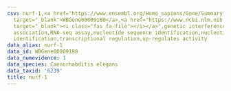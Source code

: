 ```yaml
---
csv: nurf-1,<a href="https://www.ensembl.org/Homo_sapiens/Gene/Summary?db=core;g=WBGene00009180"
  target="_blank">WBGene00009180</a>,<a href="https://www.ncbi.nlm.nih.gov/pubmed/27496166"
  target="_blank"><i class="fas fa-file"></i></a>",genetic interference,functional
  association,RNA-seq assay,nucleotide sequence identification,nucleotide sequence
  identification,transcriptional regulation,up-regulates activity
data_alias: nurf-1
data_id: WBGene00009180
data_numevidence: 1
data_species: Caenorhabditis elegans
data_taxid: '6239'
title: nurf-1
---
```

